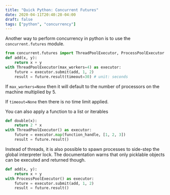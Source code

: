 ```yaml
---
title: "Quick Python: Concurrent Futures"
date: 2020-04-11T20:40:28-04:00
draft: false
tags: ["python", "concurrency"]
---
```


Another way to perform concurrency in python is to use the `concurrent.futures` module.

```python
from concurrent.futures import ThreadPoolExecutor, ProcessPoolExecutor
def add(x, y):
    return x + y
with ThreadPoolExecutor(max_workers=4) as executor:
    future = executor.submit(add, 1, 2)
    result = future.result(timeout=30) # unit: seconds
```

If `max_workers=None` then it will default to the number of processors on the machine multiplied by 5.

If `timeout=None` then there is no time limit applied.

You can also apply a function to a list or iterables

```python
def double(x):
    return 2 * x
with ThreadPoolExecutor() as executor:
    future = executor.map(function_handle, [1, 2, 3])
    result = future.result()
```

Instead of threads, it is also possible to spawn processes to side-step the global interpreter lock. The documentation warns that only picklable objects can be executed and returned though.

```python
def add(x, y):
    return x + y
with ProcessPoolExecutor() as executor:
    future = executor.submit(add, 1, 2)
    result = future.result()
```

